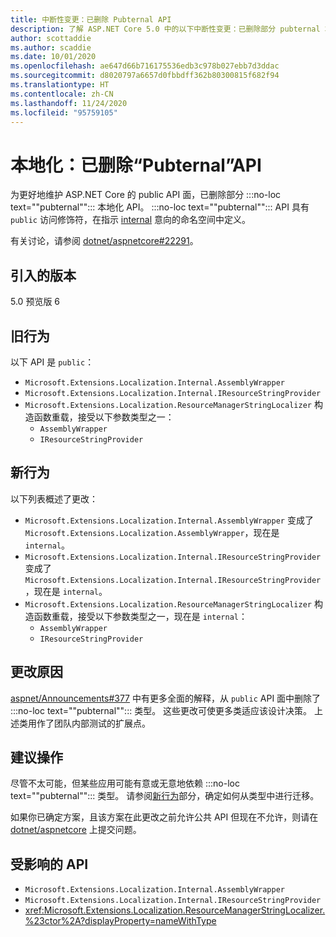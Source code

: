 ```yaml
---
title: 中断性变更：已删除 Pubternal API
description: 了解 ASP.NET Core 5.0 中的以下中断性变更：已删除部分 pubternal 本地化 API
author: scottaddie
ms.author: scaddie
ms.date: 10/01/2020
ms.openlocfilehash: ae647d66b716175536edb3c978b027ebb7d3ddac
ms.sourcegitcommit: d8020797a6657d0fbbdff362b80300815f682f94
ms.translationtype: HT
ms.contentlocale: zh-CN
ms.lasthandoff: 11/24/2020
ms.locfileid: "95759105"
---
```

# <a name="localization-pubternal-apis-removed"></a>本地化：已删除“Pubternal”API

为更好地维护 ASP.NET Core 的 public API 面，已删除部分 :::no-loc text="\"pubternal\""::: 本地化 API。 :::no-loc text="\"pubternal\""::: API 具有 `public` 访问修饰符，在指示 [internal](../../../../csharp/language-reference/keywords/internal.md) 意向的命名空间中定义。

有关讨论，请参阅 [dotnet/aspnetcore#22291](https://github.com/dotnet/aspnetcore/issues/22291)。

## <a name="version-introduced"></a>引入的版本

5.0 预览版 6

## <a name="old-behavior"></a>旧行为

以下 API 是 `public`：

- `Microsoft.Extensions.Localization.Internal.AssemblyWrapper`
- `Microsoft.Extensions.Localization.Internal.IResourceStringProvider`
- `Microsoft.Extensions.Localization.ResourceManagerStringLocalizer` 构造函数重载，接受以下参数类型之一：
  - `AssemblyWrapper`
  - `IResourceStringProvider`

## <a name="new-behavior"></a>新行为

以下列表概述了更改：

- `Microsoft.Extensions.Localization.Internal.AssemblyWrapper` 变成了 `Microsoft.Extensions.Localization.AssemblyWrapper`，现在是 `internal`。
- `Microsoft.Extensions.Localization.Internal.IResourceStringProvider` 变成了 `Microsoft.Extensions.Localization.Internal.IResourceStringProvider`，现在是 `internal`。
- `Microsoft.Extensions.Localization.ResourceManagerStringLocalizer` 构造函数重载，接受以下参数类型之一，现在是 `internal`：
  - `AssemblyWrapper`
  - `IResourceStringProvider`

## <a name="reason-for-change"></a>更改原因

[aspnet/Announcements#377](https://github.com/aspnet/Announcements/issues/377#issue-473651882) 中有更多全面的解释，从 `public` API 面中删除了 :::no-loc text="\"pubternal\""::: 类型。 这些更改可使更多类适应该设计决策。 上述类用作了团队内部测试的扩展点。

## <a name="recommended-action"></a>建议操作

尽管不太可能，但某些应用可能有意或无意地依赖 :::no-loc text="\"pubternal\""::: 类型。 请参阅[新行为](#new-behavior)部分，确定如何从类型中进行迁移。

如果你已确定方案，且该方案在此更改之前允许公共 API 但现在不允许，则请在 [dotnet/aspnetcore](https://github.com/dotnet/aspnetcore/issues) 上提交问题。

## <a name="affected-apis"></a>受影响的 API

- `Microsoft.Extensions.Localization.Internal.AssemblyWrapper`
- `Microsoft.Extensions.Localization.Internal.IResourceStringProvider`
- <xref:Microsoft.Extensions.Localization.ResourceManagerStringLocalizer.%23ctor%2A?displayProperty=nameWithType>

<!--

### Category

ASP.NET Core

### Affected APIs

- `T:Microsoft.Extensions.Localization.Internal.AssemblyWrapper`
- `T:Microsoft.Extensions.Localization.Internal.IResourceStringProvider`
- `Overload:Microsoft.Extensions.Localization.ResourceManagerStringLocalizer.#ctor`

-->
